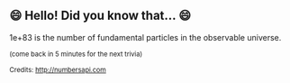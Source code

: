 ## :smile: Hello! Did you know that... :smile:
1e+83 is the number of fundamental particles in the observable universe.

<sup>(come back in 5 minutes for the next trivia)</sup>


<sup>Credits: http://numbersapi.com</sup>
